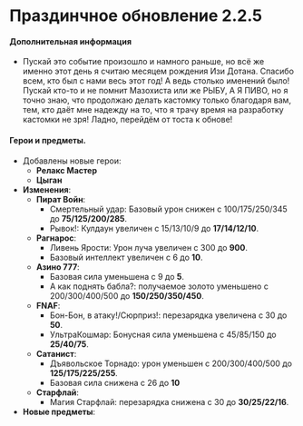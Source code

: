 # Праздинчное обновление 2.2.5
 #### Дополнительная информация
  * Пускай это событие произошло и намного раньше, но всё же именно этот день я считаю месяцем рождения Изи Дотана. Спасибо всем, кто был с нами весь этот год! А ведь столько именений было! Пускай кто-то и не помнит Мазохиста или же РЫБУ, А Я ПИВО, но я точно знаю, что продолжаю делать кастомку только благодаря вам, тем, кто даёт мне надежду на то, что я трачу время на разработку кастомки не зря! Ладно, перейдём от тоста к обнове!
 #### Герои и предметы.
   * Добавлены новые герои:
     * **Релакс Мастер**
     * **Цыган**
  * **Изменения**:
     * **Пират Войн**:
       * Смертельный удар: Базовый урон снижен с 100/175/250/345 до **75/125/200/285**.
       * Рывок!: Кулдаун увеличен с 15/13/10/9 до **17/14/12/10**.
     * **Рагнарос**:
       * Ливень Ярости: Урон луча увеличен с 300 до **900**.
       * Базовый интеллект увеличен с 6 до **10**.
     * **Азино 777**:
       * Базовая сила уменьшена с 9 до **5**.
       * А как поднять бабла?: получаемое золото уменьшено с 200/300/400/500 до **150/250/350/450**.
     * **FNAF**:
       * Бон-Бон, в атаку!/Сюрприз!: перезарядка увеличена с 30 до **50**.
       * УльтраКошмар: Бонусная сила уменьшена с 45/85/150 до **25/40/75**.
     * **Сатанист**:
       * Дъявольское Торнадо: урон уменьшен с 200/300/400/500 до **125/175/225/255**.
       * Базовая сила снижена с 26 до **10**
     * **Старфлай**: 
       * Магия Старфлай: перезарядка снижена с 30 до **30/25/22/16**.
  * **Новые предметы**:
  
